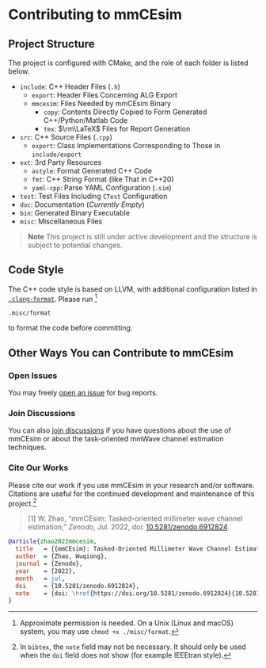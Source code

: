 # Contributing to mmCEsim

## Project Structure

The project is configured with CMake, and the role of each folder is listed below.
- `include`: C++ Header Files (`.h`)
  - `export`: Header Files Concerning ALG Export
  - `mmcesim`: Files Needed by mmCEsim Binary
    - `copy`: Contents Directly Copied to Form Generated C++/Python/Matlab Code
    - `tex`: $\rm\LaTeX$ Files for Report Generation
- `src`: C++ Source Files (`.cpp`)
  - `export`: Class Implementations Corresponding to Those in `include/export`
- `ext`: 3rd Party Resources
  - `astyle`: Format Generated C++ Code
  - `fmt`: C++ String Format (like That in C++20)
  - `yaml-cpp`: Parse YAML Configuration (`.sim`)
- `test`: Test Files Including `CTest` Configuration
- `doc`: Documentation (*Currently Empty*)
- `bin`: Generated Binary Executable
- `misc`: Miscellaneous Files

> **Note** This project is still under active development and the structure is subject to potential changes.

## Code Style
The C++ code style is based on LLVM,
with additional configuration listed in [`.clang-format`](.clang-format).
Please run [^1]
```
.misc/format
```
to format the code before committing.

[^1]: Approximate permission is needed.
On a Unix (Linux and macOS) system, you may use `chmod +x ./misc/format`.

## Other Ways You can Contribute to mmCEsim
### Open Issues
You may freely [open an issue](https://github.com/mmcesim/mmcesim/issues) for bug reports.

### Join Discussions
You can also [join discussions](https://github.com/mmcesim/mmcesim/discussions)
if you have questions about the use of mmCEsim
or about the task-oriented mmWave channel estimation techniques.

### Cite Our Works
Please cite our work if you use mmCEsim in your research and/or software.
Citations are useful for the continued development and maintenance of this project.[^2]

> [1] W. Zhao, “mmCEsim: Tasked-oriented millimeter wave channel estimation,” *Zenodo*, Jul. 2022, doi: [10.5281/zenodo.6912824](https://doi.org/10.5281/zenodo.6912824).
```bib
@article{zhao2022mmcesim,
  title   = {{mmCEsim}: Tasked-Oriented Millimeter Wave Channel Estimation Simulation},
  author  = {Zhao, Wuqiong},
  journal = {Zenodo},
  year    = {2022},
  month   = jul,
  doi     = {10.5281/zenodo.6912824},
  note    = {doi: \href{https://doi.org/10.5281/zenodo.6912824}{10.5281/zenodo.6912824}}
}
```
[^2]: In `bibtex`, the `note` field may not be necessary.
It should only be used when the `doi` field does not show (for example IEEEtran style).
